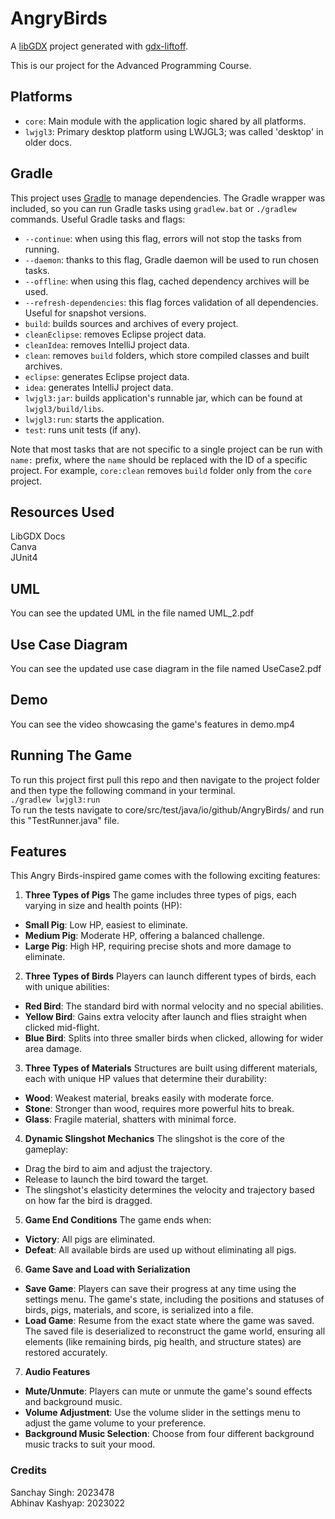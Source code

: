 # AngryBirds

A [libGDX](https://libgdx.com/) project generated with [gdx-liftoff](https://github.com/libgdx/gdx-liftoff).

This is our project for the Advanced Programming Course.

## Platforms

- `core`: Main module with the application logic shared by all platforms.
- `lwjgl3`: Primary desktop platform using LWJGL3; was called 'desktop' in older docs.

## Gradle

This project uses [Gradle](https://gradle.org/) to manage dependencies.
The Gradle wrapper was included, so you can run Gradle tasks using `gradlew.bat` or `./gradlew` commands.
Useful Gradle tasks and flags:

- `--continue`: when using this flag, errors will not stop the tasks from running.
- `--daemon`: thanks to this flag, Gradle daemon will be used to run chosen tasks.
- `--offline`: when using this flag, cached dependency archives will be used.
- `--refresh-dependencies`: this flag forces validation of all dependencies. Useful for snapshot versions.
- `build`: builds sources and archives of every project.
- `cleanEclipse`: removes Eclipse project data.
- `cleanIdea`: removes IntelliJ project data.
- `clean`: removes `build` folders, which store compiled classes and built archives.
- `eclipse`: generates Eclipse project data.
- `idea`: generates IntelliJ project data.
- `lwjgl3:jar`: builds application's runnable jar, which can be found at `lwjgl3/build/libs`.
- `lwjgl3:run`: starts the application.
- `test`: runs unit tests (if any).

Note that most tasks that are not specific to a single project can be run with `name:` prefix, where the `name` should be replaced with the ID of a specific project.
For example, `core:clean` removes `build` folder only from the `core` project.

## Resources Used
LibGDX Docs<br/>
Canva<br/>
JUnit4

## UML
You can see the updated UML in the file named UML_2.pdf

## Use Case Diagram
You can see the updated use case diagram in the file named UseCase2.pdf

## Demo
You can see the video showcasing the game's features in demo.mp4

## Running The Game

To run this project first pull this repo and then navigate to the project folder and then type the following command 
in your terminal.<br>
`./gradlew lwjgl3:run`<br/>
To run the tests navigate to core/src/test/java/io/github/AngryBirds/ and run this "TestRunner.java" file.

## Features
This Angry Birds-inspired game comes with the following exciting features:

1. **Three Types of Pigs**
The game includes three types of pigs, each varying in size and health points (HP):
- **Small Pig**: Low HP, easiest to eliminate.
- **Medium Pig**: Moderate HP, offering a balanced challenge.
- **Large Pig**: High HP, requiring precise shots and more damage to eliminate.
  
2. **Three Types of Birds**
Players can launch different types of birds, each with unique abilities:
- **Red Bird**: The standard bird with normal velocity and no special abilities.
- **Yellow Bird**: Gains extra velocity after launch and flies straight when clicked mid-flight.
- **Blue Bird**: Splits into three smaller birds when clicked, allowing for wider area damage.
  
3. **Three Types of Materials**
Structures are built using different materials, each with unique HP values that determine their durability:

- **Wood**: Weakest material, breaks easily with moderate force.
- **Stone**: Stronger than wood, requires more powerful hits to break.
- **Glass**: Fragile material, shatters with minimal force.
  
4. **Dynamic Slingshot Mechanics**
The slingshot is the core of the gameplay:
- Drag the bird to aim and adjust the trajectory.
- Release to launch the bird toward the target.
- The slingshot's elasticity determines the velocity and trajectory based on how far the bird is dragged.

5. **Game End Conditions**
The game ends when:
- **Victory**: All pigs are eliminated.
- **Defeat**: All available birds are used up without eliminating all pigs.
  
6. **Game Save and Load with Serialization**
- **Save Game**: Players can save their progress at any time using the settings menu. The game's state, including the positions and statuses of birds, pigs, materials, and score, is serialized into a file.
- **Load Game**: Resume from the exact state where the game was saved. The saved file is deserialized to reconstruct the game world, ensuring all elements (like remaining birds, pig health, and structure states) are restored accurately.
  
7. **Audio Features**
- **Mute/Unmute**: Players can mute or unmute the game's sound effects and background music.
- **Volume Adjustment**: Use the volume slider in the settings menu to adjust the game volume to your preference.
- **Background Music Selection**: Choose from four different background music tracks to suit your mood.



### Credits

Sanchay Singh: 2023478<br>
Abhinav Kashyap: 2023022

